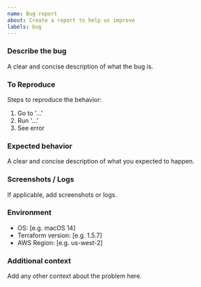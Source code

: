 ```yaml
---
name: Bug report
about: Create a report to help us improve
labels: bug
---
```


### Describe the bug
A clear and concise description of what the bug is.

### To Reproduce
Steps to reproduce the behavior:
1. Go to '...'
2. Run '...'
3. See error

### Expected behavior
A clear and concise description of what you expected to happen.

### Screenshots / Logs
If applicable, add screenshots or logs.

### Environment
- OS: [e.g. macOS 14]
- Terraform version: [e.g. 1.5.7]
- AWS Region: [e.g. us-west-2]

### Additional context
Add any other context about the problem here. 